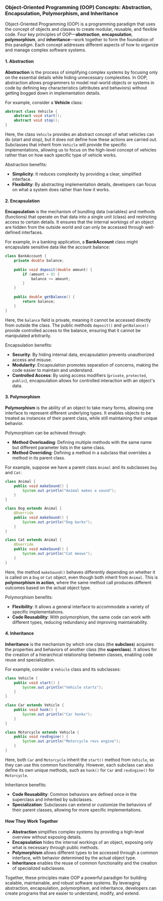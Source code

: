 ### Object-Oriented Programming (OOP) Concepts: Abstraction, Encapsulation, Polymorphism, and Inheritance

Object-Oriented Programming (OOP) is a programming paradigm that uses the concept of objects and classes to create modular, reusable, and flexible code. Four key principles of OOP—**abstraction**, **encapsulation**, **polymorphism**, and **inheritance**—work together to form the foundation of this paradigm. Each concept addresses different aspects of how to organize and manage complex software systems.

#### 1. **Abstraction**

**Abstraction** is the process of simplifying complex systems by focusing only on the essential details while hiding unnecessary complexities. In OOP, abstraction allows programmers to model real-world objects or systems in code by defining key characteristics (attributes and behaviors) without getting bogged down in implementation details.

For example, consider a **Vehicle** class:
```java
abstract class Vehicle {
    abstract void start();
    abstract void stop();
}
```
Here, the class `Vehicle` provides an abstract concept of what vehicles can do (start and stop), but it does not define how these actions are carried out. Subclasses that inherit from `Vehicle` will provide the specific implementations, allowing us to focus on the high-level concept of vehicles rather than on how each specific type of vehicle works.

Abstraction benefits:
- **Simplicity**: It reduces complexity by providing a clear, simplified interface.
- **Flexibility**: By abstracting implementation details, developers can focus on what a system does rather than how it works.

#### 2. **Encapsulation**

**Encapsulation** is the mechanism of bundling data (variables) and methods (functions) that operate on that data into a single unit (class) and restricting access to certain details. It ensures that the internal workings of an object are hidden from the outside world and can only be accessed through well-defined interfaces.

For example, in a banking application, a **BankAccount** class might encapsulate sensitive data like the account balance:
```java
class BankAccount {
    private double balance;
    
    public void deposit(double amount) {
        if (amount > 0) {
            balance += amount;
        }
    }
    
    public double getBalance() {
        return balance;
    }
}
```
Here, the `balance` field is private, meaning it cannot be accessed directly from outside the class. The public methods `deposit()` and `getBalance()` provide controlled access to the balance, ensuring that it cannot be manipulated arbitrarily.

Encapsulation benefits:
- **Security**: By hiding internal data, encapsulation prevents unauthorized access and misuse.
- **Modularity**: Encapsulation promotes separation of concerns, making the code easier to maintain and understand.
- **Controlled Access**: By using access modifiers (`private`, `protected`, `public`), encapsulation allows for controlled interaction with an object's data.

#### 3. **Polymorphism**

**Polymorphism** is the ability of an object to take many forms, allowing one interface to represent different underlying types. It enables objects to be treated as instances of their parent class, while still maintaining their unique behavior.

Polymorphism can be achieved through:
- **Method Overloading**: Defining multiple methods with the same name but different parameter lists in the same class.
- **Method Overriding**: Defining a method in a subclass that overrides a method in its parent class.

For example, suppose we have a parent class `Animal` and its subclasses `Dog` and `Cat`:
```java
class Animal {
    public void makeSound() {
        System.out.println("Animal makes a sound");
    }
}

class Dog extends Animal {
    @Override
    public void makeSound() {
        System.out.println("Dog barks");
    }
}

class Cat extends Animal {
    @Override
    public void makeSound() {
        System.out.println("Cat meows");
    }
}
```
Here, the method `makeSound()` behaves differently depending on whether it is called on a `Dog` or `Cat` object, even though both inherit from `Animal`. This is **polymorphism in action**, where the same method call produces different outcomes based on the actual object type.

Polymorphism benefits:
- **Flexibility**: It allows a general interface to accommodate a variety of specific implementations.
- **Code Reusability**: With polymorphism, the same code can work with different types, reducing redundancy and improving maintainability.

#### 4. **Inheritance**

**Inheritance** is the mechanism by which one class (the **subclass**) acquires the properties and behaviors of another class (the **superclass**). It allows for the creation of a hierarchical relationship between classes, enabling code reuse and specialization.

For example, consider a `Vehicle` class and its subclasses:
```java
class Vehicle {
    public void start() {
        System.out.println("Vehicle starts");
    }
}

class Car extends Vehicle {
    public void honk() {
        System.out.println("Car honks");
    }
}

class Motorcycle extends Vehicle {
    public void revEngine() {
        System.out.println("Motorcycle revs engine");
    }
}
```
Here, both `Car` and `Motorcycle` inherit the `start()` method from `Vehicle`, so they can use this common functionality. However, each subclass can also define its own unique methods, such as `honk()` for `Car` and `revEngine()` for `Motorcycle`.

Inheritance benefits:
- **Code Reusability**: Common behaviors are defined once in the superclass and inherited by subclasses.
- **Specialization**: Subclasses can extend or customize the behaviors of their parent classes, allowing for more specific implementations.

#### How They Work Together

- **Abstraction** simplifies complex systems by providing a high-level overview without exposing details.
- **Encapsulation** hides the internal workings of an object, exposing only what is necessary through public methods.
- **Polymorphism** allows different types to be accessed through a common interface, with behavior determined by the actual object type.
- **Inheritance** enables the reuse of common functionality and the creation of specialized subclasses.

Together, these principles make OOP a powerful paradigm for building scalable, maintainable, and robust software systems. By leveraging abstraction, encapsulation, polymorphism, and inheritance, developers can create programs that are easier to understand, modify, and extend.
